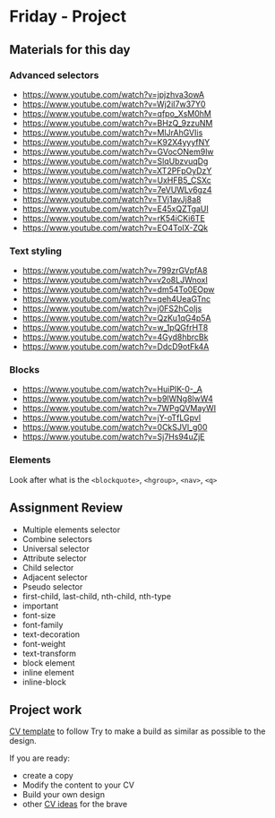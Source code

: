 # Friday - Project

## Materials for this day
### Advanced selectors
 - https://www.youtube.com/watch?v=jpjzhva3owA
 - https://www.youtube.com/watch?v=Wj2iI7w37Y0
 - https://www.youtube.com/watch?v=qfpo_XsM0hM
 - https://www.youtube.com/watch?v=BHzQ_9zzuNM
 - https://www.youtube.com/watch?v=MlJrAhGVIis
 - https://www.youtube.com/watch?v=K92X4yyyfNY
 - https://www.youtube.com/watch?v=GVocONem9lw
 - https://www.youtube.com/watch?v=SlqUbzvuqDg
 - https://www.youtube.com/watch?v=XT2PFpOyDzY
 - https://www.youtube.com/watch?v=UxHFB5_CSXc
 - https://www.youtube.com/watch?v=7eVUWLv6gz4
 - https://www.youtube.com/watch?v=TVj1avJj8a8
 - https://www.youtube.com/watch?v=E45xQZTgaUI
 - https://www.youtube.com/watch?v=rK54iCKi6TE
 - https://www.youtube.com/watch?v=EO4ToIX-ZQk

### Text styling
 - https://www.youtube.com/watch?v=799zrGVpfA8
 - https://www.youtube.com/watch?v=v2o8LJWnoxI
 - https://www.youtube.com/watch?v=dm54To0EOpw
 - https://www.youtube.com/watch?v=qeh4UeaGTnc
 - https://www.youtube.com/watch?v=j0FS2hCoIjs
 - https://www.youtube.com/watch?v=QzKu1qG4p5A
 - https://www.youtube.com/watch?v=w_1pQGfrHT8
 - https://www.youtube.com/watch?v=4Gyd8hbrcBk
 - https://www.youtube.com/watch?v=DdcD9otFk4A

### Blocks
 - https://www.youtube.com/watch?v=HuiPIK-0-_A
 - https://www.youtube.com/watch?v=b9lWNg8lwW4
 - https://www.youtube.com/watch?v=7WPgQVMayWI
 - https://www.youtube.com/watch?v=jY-oTfLGpvI
 - https://www.youtube.com/watch?v=0CkSJVl_g00
 - https://www.youtube.com/watch?v=Sj7Hs94uZjE

### Elements
Look after what is the `<blockquote>`, `<hgroup>`, `<nav>`, `<q>`

## Assignment Review
 - Multiple elements selector
 - Combine selectors
 - Universal selector
 - Attribute selector
 - Child selector
 - Adjacent selector
 - Pseudo selector
 - first-child, last-child, nth-child, nth-type
 - important
 - font-size
 - font-family
 - text-decoration
 - font-weight
 - text-transform
 - block element
 - inline element
 - inline-block

 
## Project work
[CV template](https://invis.io/X575YEGVU#/155416515_Greenfox-Anakins-Cv) to follow
Try to make a build as similar as possible to the design.

If you are ready:
 - create a copy
 - Modify the content to your CV
 - Build your own design
 - other [CV ideas](https://www.pinterest.com/hugabuga/cv-inspiration/) for the brave

